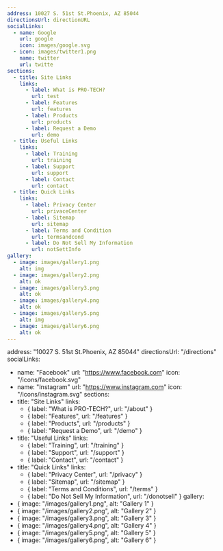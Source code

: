 ```yaml
---
address: 10027 S. 51st St.Phoenix, AZ 85044
directionsUrl: directionURL
socialLinks:
  - name: Google
    url: google
    icon: images/google.svg
  - icon: images/twitter1.png
    name: twitter
    url: twitte
sections:
  - title: Site Links
    links:
      - label: What is PRO-TECH?
        url: test
      - label: Features
        url: features
      - label: Products
        url: products
      - label: Request a Demo
        url: demo
  - title: Useful Links
    links:
      - label: Training
        url: training
      - label: Support
        url: support
      - label: Contact
        url: contact
  - title: Quick Links
    links:
      - label: Privacy Center
        url: privaceCenter
      - label: Sitemap
        url: sitemap
      - label: Terms and Condition
        url: termsandcond
      - label: Do Not Sell My Information
        url: notSettInfo
gallery:
  - image: images/gallery1.png
    alt: img
  - image: images/gallery2.png
    alt: ok
  - image: images/gallery3.png
    alt: ok
  - image: images/gallery4.png
    alt: ok
  - image: images/gallery5.png
    alt: img
  - image: images/gallery6.png
    alt: ok
---
```

address: "10027 S. 51st St.Phoenix, AZ 85044"
directionsUrl: "/directions"
socialLinks:
  - name: "Facebook"
    url: "https://www.facebook.com"
    icon: "/icons/facebook.svg"
  - name: "Instagram"
    url: "https://www.instagram.com"
    icon: "/icons/instagram.svg"
sections:
  - title: "Site Links"
    links:
      - { label: "What is PRO-TECH?", url: "/about" }
      - { label: "Features", url: "/features" }
      - { label: "Products", url: "/products" }
      - { label: "Request a Demo", url: "/demo" }
  - title: "Useful Links"
    links:
      - { label: "Training", url: "/training" }
      - { label: "Support", url: "/support" }
      - { label: "Contact", url: "/contact" }
  - title: "Quick Links"
    links:
      - { label: "Privacy Center", url: "/privacy" }
      - { label: "Sitemap", url: "/sitemap" }
      - { label: "Terms and Conditions", url: "/terms" }
      - { label: "Do Not Sell My Information", url: "/donotsell" }
gallery:
  - { image: "/images/gallery1.png", alt: "Gallery 1" }
  - { image: "/images/gallery2.png", alt: "Gallery 2" }
  - { image: "/images/gallery3.png", alt: "Gallery 3" }
  - { image: "/images/gallery4.png", alt: "Gallery 4" }
  - { image: "/images/gallery5.png", alt: "Gallery 5" }
  - { image: "/images/gallery6.png", alt: "Gallery 6" }
